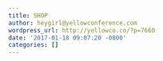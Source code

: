 ```yaml
---
title: SHOP
author: heygirl@yellowconference.com
wordpress_url: http://yellowco.co/?p=7660
date: '2017-01-18 09:07:20 -0800'
categories: []
---
```

